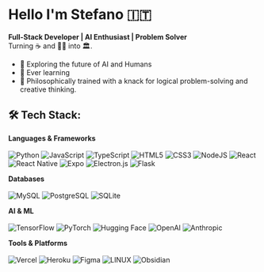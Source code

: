 # Hello I'm Stefano 🇮🇹

**Full-Stack Developer | AI Enthusiast | Problem Solver**  
Turning ☕ and 🧠💡 into 🏛️.  
- 🔭 Exploring the future of AI and Humans
- 🌱 Ever learning
- 🧠 Philosophically trained with a knack for logical problem-solving and creative thinking.  

## 🛠️ Tech Stack:
**Languages & Frameworks**  
<br/>
![Python](https://img.shields.io/badge/python-3670A0?style=for-the-badge&logo=python&logoColor=ffdd54) 
![JavaScript](https://img.shields.io/badge/javascript-%23323330.svg?style=for-the-badge&logo=javascript&logoColor=%23F7DF1E) 
![TypeScript](https://img.shields.io/badge/typescript-%23007ACC.svg?style=for-the-badge&logo=typescript&logoColor=white) 
![HTML5](https://img.shields.io/badge/html5-%23E34F26.svg?style=for-the-badge&logo=html5&logoColor=white) 
![CSS3](https://img.shields.io/badge/css3-%231572B6.svg?style=for-the-badge&logo=css3&logoColor=white) 
![NodeJS](https://img.shields.io/badge/node.js-6DA55F?style=for-the-badge&logo=node.js&logoColor=white) 
![React](https://img.shields.io/badge/react-%2320232a.svg?style=for-the-badge&logo=react&logoColor=%2361DAFB) 
![React Native](https://img.shields.io/badge/react%20native-%2320232a.svg?style=for-the-badge&logo=react&logoColor=%2361DAFB) 
![Expo](https://img.shields.io/badge/expo-000020?style=for-the-badge&logo=expo&logoColor=white) 
![Electron.js](https://img.shields.io/badge/electron.js-2C2E3B?style=for-the-badge&logo=electron&logoColor=white) 
![Flask](https://img.shields.io/badge/flask-%23000.svg?style=for-the-badge&logo=flask&logoColor=white)  

**Databases**  
<br/>
![MySQL](https://img.shields.io/badge/mysql-%2300000f.svg?style=for-the-badge&logo=mysql&logoColor=white) 
![PostgreSQL](https://img.shields.io/badge/postgresql-%23316192.svg?style=for-the-badge&logo=postgresql&logoColor=white) 
![SQLite](https://img.shields.io/badge/sqlite-%2307405e.svg?style=for-the-badge&logo=sqlite&logoColor=white)  

**AI & ML**  
<br/>
![TensorFlow](https://img.shields.io/badge/TensorFlow-FF6F00?style=for-the-badge&logo=TensorFlow&logoColor=white) 
![PyTorch](https://img.shields.io/badge/PyTorch-EE4C2C?style=for-the-badge&logo=PyTorch&logoColor=white) 
![Hugging Face](https://img.shields.io/badge/Hugging%20Face-FFCC00?style=for-the-badge&logo=huggingface&logoColor=black) 
![OpenAI](https://img.shields.io/badge/OpenAI-412991?style=for-the-badge&logo=openai&logoColor=white) 
![Anthropic](https://img.shields.io/badge/Anthropic-000000?style=for-the-badge&logo=Anthropic&logoColor=white)  

**Tools & Platforms**  
<br/>
![Vercel](https://img.shields.io/badge/vercel-%23000000.svg?style=for-the-badge&logo=vercel&logoColor=white) 
![Heroku](https://img.shields.io/badge/heroku-%23000000.svg?style=for-the-badge&logo=heroku&logoColor=white) 
![Figma](https://img.shields.io/badge/figma-F24E1E?style=for-the-badge&logo=figma&logoColor=white) 
![LINUX](https://img.shields.io/badge/Linux-FCC624?style=for-the-badge&logo=linux&logoColor=black) 
![Obsidian](https://img.shields.io/badge/Obsidian-%23000000.svg?style=for-the-badge&logo=obsidian&logoColor=purple)  
